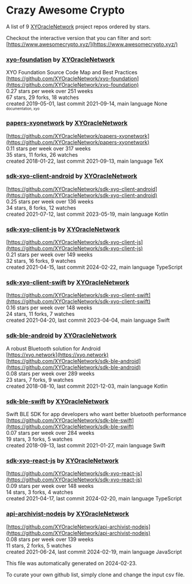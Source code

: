 # Crazy Awesome Crypto
A list of 9 [XYOracleNetwork](https://github.com/XYOracleNetwork) project repos ordered by stars.  

Checkout the interactive version that you can filter and sort: 
[https://www.awesomecrypto.xyz/](https://www.awesomecrypto.xyz/)  


### [xyo-foundation](https://github.com/XYOracleNetwork/xyo-foundation) by [XYOracleNetwork](https://github.com/XYOracleNetwork)  
XYO Foundation Source Code Map and Best Practices  
[https://github.com/XYOracleNetwork/xyo-foundation](https://github.com/XYOracleNetwork/xyo-foundation)  
0.27 stars per week over 251 weeks  
67 stars, 29 forks, 18 watches  
created 2019-05-01, last commit 2021-09-14, main language None  
<sub><sup>documentation, xyo</sup></sub>


### [papers-xyonetwork](https://github.com/XYOracleNetwork/papers-xyonetwork) by [XYOracleNetwork](https://github.com/XYOracleNetwork)  
  
[https://github.com/XYOracleNetwork/papers-xyonetwork](https://github.com/XYOracleNetwork/papers-xyonetwork)  
0.11 stars per week over 317 weeks  
35 stars, 11 forks, 26 watches  
created 2018-01-22, last commit 2021-09-13, main language TeX  


### [sdk-xyo-client-android](https://github.com/XYOracleNetwork/sdk-xyo-client-android) by [XYOracleNetwork](https://github.com/XYOracleNetwork)  
  
[https://github.com/XYOracleNetwork/sdk-xyo-client-android](https://github.com/XYOracleNetwork/sdk-xyo-client-android)  
0.25 stars per week over 136 weeks  
34 stars, 8 forks, 12 watches  
created 2021-07-12, last commit 2023-05-19, main language Kotlin  


### [sdk-xyo-client-js](https://github.com/XYOracleNetwork/sdk-xyo-client-js) by [XYOracleNetwork](https://github.com/XYOracleNetwork)  
  
[https://github.com/XYOracleNetwork/sdk-xyo-client-js](https://github.com/XYOracleNetwork/sdk-xyo-client-js)  
0.21 stars per week over 149 weeks  
32 stars, 16 forks, 9 watches  
created 2021-04-15, last commit 2024-02-22, main language TypeScript  


### [sdk-xyo-client-swift](https://github.com/XYOracleNetwork/sdk-xyo-client-swift) by [XYOracleNetwork](https://github.com/XYOracleNetwork)  
  
[https://github.com/XYOracleNetwork/sdk-xyo-client-swift](https://github.com/XYOracleNetwork/sdk-xyo-client-swift)  
0.16 stars per week over 148 weeks  
24 stars, 11 forks, 7 watches  
created 2021-04-20, last commit 2023-04-04, main language Swift  


### [sdk-ble-android](https://github.com/XYOracleNetwork/sdk-ble-android) by [XYOracleNetwork](https://github.com/XYOracleNetwork)  
A robust Bluetooth solution for Android  
[https://xyo.network](https://xyo.network)  
[https://github.com/XYOracleNetwork/sdk-ble-android](https://github.com/XYOracleNetwork/sdk-ble-android)  
0.08 stars per week over 289 weeks  
23 stars, 7 forks, 9 watches  
created 2018-08-10, last commit 2021-12-03, main language Kotlin  


### [sdk-ble-swift](https://github.com/XYOracleNetwork/sdk-ble-swift) by [XYOracleNetwork](https://github.com/XYOracleNetwork)  
Swift BLE SDK for app developers who want better bluetooth performance  
[https://github.com/XYOracleNetwork/sdk-ble-swift](https://github.com/XYOracleNetwork/sdk-ble-swift)  
0.07 stars per week over 284 weeks  
19 stars, 3 forks, 5 watches  
created 2018-09-13, last commit 2021-01-27, main language Swift  


### [sdk-xyo-react-js](https://github.com/XYOracleNetwork/sdk-xyo-react-js) by [XYOracleNetwork](https://github.com/XYOracleNetwork)  
  
[https://github.com/XYOracleNetwork/sdk-xyo-react-js](https://github.com/XYOracleNetwork/sdk-xyo-react-js)  
0.09 stars per week over 148 weeks  
14 stars, 3 forks, 4 watches  
created 2021-04-17, last commit 2024-02-20, main language TypeScript  


### [api-archivist-nodejs](https://github.com/XYOracleNetwork/api-archivist-nodejs) by [XYOracleNetwork](https://github.com/XYOracleNetwork)  
  
[https://github.com/XYOracleNetwork/api-archivist-nodejs](https://github.com/XYOracleNetwork/api-archivist-nodejs)  
0.08 stars per week over 139 weeks  
11 stars, 2 forks, 5 watches  
created 2021-06-24, last commit 2024-02-19, main language JavaScript  


This file was automatically generated on 2024-02-23.  

To curate your own github list, simply clone and change the input csv file.  
